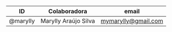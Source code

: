 ID | Colaboradora | email
-------- | -------------------- | ------------------- 
@marylly | Marylly Araújo Silva | mymarylly@gmail.com